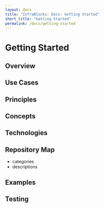 ```yaml
---
layout: docs
title: "InfraBlocks: Docs: Getting Started"
short_title: "Getting Started"
permalink: /docs/getting-started
---
```

# Getting Started

## Overview

## Use Cases

## Principles

## Concepts

## Technologies

## Repository Map

* categories
* descriptions

## Examples

## Testing
